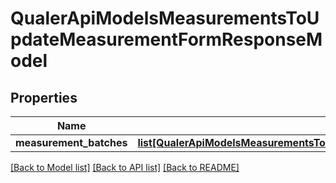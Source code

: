 # QualerApiModelsMeasurementsToUpdateMeasurementFormResponseModel

## Properties
Name | Type | Description | Notes
------------ | ------------- | ------------- | -------------
**measurement_batches** | [**list[QualerApiModelsMeasurementsToUpdateMeasurementBatchResponseModel]**](QualerApiModelsMeasurementsToUpdateMeasurementBatchResponseModel.md) |  | [optional] 

[[Back to Model list]](../README.md#documentation-for-models) [[Back to API list]](../README.md#documentation-for-api-endpoints) [[Back to README]](../README.md)

